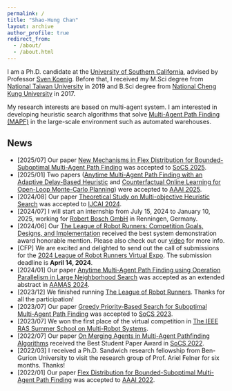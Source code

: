 ```yaml
---
permalink: /
title: "Shao-Hung Chan"
layout: archive
author_profile: true
redirect_from: 
  - /about/
  - /about.html
---
```


I am a Ph.D. candidate at the [University of Southern California](https://www.usc.edu), advised by Professor [Sven Koenig](http://idm-lab.org/index.html).
Before that, I received my M.Sci degree from [National Taiwan University](https://www.ntu.edu.tw/) in 2019 and B.Sci degree from [National Cheng Kung University](https://www.ncku.edu.tw/) in 2017.

My research interests are based on multi-agent system. I am interested in developing heuristic search algorithms that solve [Multi-Agent Path Finding (MAPF)](http://mapf.info/) in the large-scale environment such as automated warehouses.

## News

* [2025/07] Our paper [New Mechanisms in Flex Distribution for Bounded-Suboptimal Multi-Agent Path Finding](https://shchan13.github.io/publications/ChanSoCS25) was accepted to [SoCS 2025](https://socs25.search-conference.org/).  
* [2025/01] Two papers ([Anytime Multi-Agent Path Finding with an Adaptive Delay-Based Heuristic](https://shchan13.github.io/publications/Phan1AAAI25) and [Counterfactual Online Learning for Open-Loop Monte-Carlo Planning](https://shchan13.github.io/publications/Phan2AAAI25)) were accepted to [AAAI 2025](https://aaai.org/conference/aaai/aaai-25/).  
* [2024/08] Our paper [Theoretical Study on Multi-objective Heuristic Search](https://shchan13.github.io/publications/SkylerIJCAI25) was accepted to [IJCAI 2024](https://ijcai24.org/).  
* [2024/07] I will start an internship from July 15, 2024 to January 10, 2025, working for [Robert Bosch GmbH](https://www.bosch.com/research/) in Renningen, Germany.  
* [2024/06] Our [The League of Robot Runners: Competition Goals, Designs, and Implementation](https://shchan13.github.io/publications/ChanICAPS24/) received the best system demonstration award honorable mention. Please also check out our [video](https://drive.google.com/file/d/1513znU2bdkOEKddaOiiZfn3n5_cGufal/view) for more info.
* [CFP] We are excited and delighted to send out the call of submissions for the [2024 League of Robot Runners Virtual Expo](https://www.leagueofrobotrunners.org/news). The submission deadline is **April 14, 2024**.  
* [2024/01] Our paper [Anytime Multi-Agent Path Finding using Operation Parallelism in Large Neighborhood Search](https://shchan13.github.io/publications/ChanAAMAS24) was accepted as an extended abstract in [AAMAS 2024](https://www.aamas2024-conference.auckland.ac.nz).  
* [2023/12] We finished running [The League of Robot Runners](https://www.leagueofrobotrunners.org/). Thanks for all the participation!  
* [2023/07] Our paper [Greedy Priority-Based Search for Suboptimal Multi-Agent Path Finding](https://shchan13.github.io/publications/ChanSoCS23) was accepted to [SoCS 2023](https://socs23.search-conference.org/).  
* [2023/07] We won the first place of the virtual competition in [The IEEE RAS Summer School on Multi-Robot Systems](https://mrs.felk.cvut.cz/summer-school-2023/).  
* [2022/07] Our paper [On Merging Agents in Multi-Agent Pathfinding Algorithms](https://shchan13.github.io/publications/BoyarskiSoCS22/) received the Best Student Paper Award in [SoCS 2022](https://socs2022.unibs.it/).  
* [2022/03] I received a Ph.D. Sandwich research fellowship from Ben-Gurion University to visit the research group of Prof. Ariel Felner for six months. Thanks!  
* [2022/01] Our paper [Flex Distribution for Bounded-Suboptimal Multi-Agent Path Finding](https://shchan13.github.io/publications/ChanAAAI22) was accepted to [AAAI 2022](https://aaai.org/conference/aaai/aaai-22/).  

